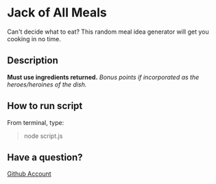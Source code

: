 # Jack of All Meals
Can't decide what to eat? This random meal idea generator will get you cooking in no time. 

## Description
**Must use ingredients returned.** *Bonus points if incorporated as the heroes/heroines of the dish.*

## How to run script
From terminal, type:
> node script.js

## Have a question? <a name="contact"></a>
[Github Account](https://github.com/moomoonnow)
